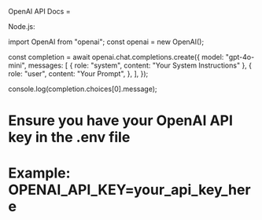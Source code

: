 OpenAI API Docs =

Node.js:

import OpenAI from "openai";
const openai = new OpenAI();

const completion = await openai.chat.completions.create({
    model: "gpt-4o-mini",
    messages: [
        { role: "system", content: "Your System Instructions" },
        {
            role: "user",
            content: "Your Prompt",
        },
    ],
});

console.log(completion.choices[0].message);

# Ensure you have your OpenAI API key in the .env file
# Example: OPENAI_API_KEY=your_api_key_here